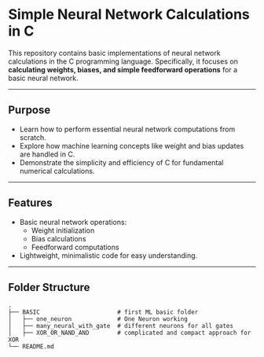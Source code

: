 # **Simple Neural Network Calculations in C**

This repository contains basic implementations of neural network calculations in the C programming language. Specifically, it focuses on **calculating weights, biases, and simple feedforward operations** for a basic neural network.

---

## **Purpose**
- Learn how to perform essential neural network computations from scratch.
- Explore how machine learning concepts like weight and bias updates are handled in C.
- Demonstrate the simplicity and efficiency of C for fundamental numerical calculations.

---


## **Features**
- Basic neural network operations:
  - Weight initialization
  - Bias calculations
  - Feedforward computations
- Lightweight, minimalistic code for easy understanding.

---

## **Folder Structure**

    .   
    ├── BASIC                      # first ML basic folder
    │   ├── one_neuron             # One Neuron working
    │   ├── many_neural_with_gate  # different neurons for all gates
    │   ├── XOR_OR_NAND_AND        # complicated and compact approach for XOR
    └── README.md
